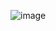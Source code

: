 ![image](https://github.com/Kelvin340-cloud/1st-repo/assets/129606129/3724e1fd-7267-436d-8bf9-aab853aa3749)
